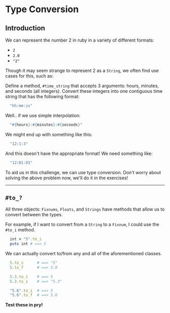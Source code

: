 # Type Conversion

## Introduction

We can represent the number 2 in ruby in a variety of different formats:
  * `2`
  * `2.0`
  * `"2"`

Though it may seem strange to represent 2 as a `String`, we often find use cases for this, such as:

Define a method, `#time_string` that accepts 3 arguments: hours, minutes, and seconds (all integers). Convert these integers into one contiguous time string that has the following format:

  ```ruby
    "hh:mm:ss"
  ```

Well.. if we use simple interpolation:

  ```ruby
    "#{hours}:#{minutes}:#{seconds}"
  ```

We might end up with something like this:

  ```ruby
    "12:1:3"
  ```

And this doesn't have the appropriate format! We need something like:

  ```ruby
    "12:01:03"
  ```

To aid us in this challenge, we can use type conversion. Don't worry about solving the above problem now, we'll do it in the exercises!

---

## `#to_?`

All three objects: `Fixnums`, `Floats`, and `Strings` have methods that allow us to convert between the types.

For example, if I want to convert from a `String` to a `Fixnum`, I could use the `#to_i` method.

```ruby
  int = "5".to_i
  puts int # ==> 5
```

We can actually convert to/from any and all of the aforementioned classes.

```ruby
  5.to_s      # ==> "5"
  5.to_f      # ==> 5.0

  5.3.to_i    # ==> 5
  5.3.to_s    # ==> "5.3"

  "5.6".to_i  # ==> 5
  "5.6".to_f  # ==> 5.6
```

**Test these in pry!**
